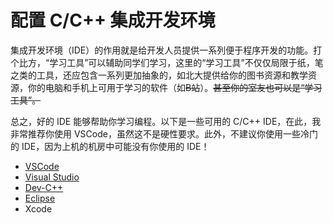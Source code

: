 # 配置 C/C++ 集成开发环境

集成开发环境（IDE）的作用就是给开发人员提供一系列便于程序开发的功能。打个比方，“学习工具”可以辅助同学们学习，这里的“学习工具”不仅仅局限于纸，笔之类的工具，还应包含一系列更加抽象的，如北大提供给你的图书资源和教学资源，你的电脑和手机上可用于学习的软件（如~~B站~~）。~~甚至你的室友也可以是“学习工具”。~~

总之，好的 IDE 能够帮助你学习编程。以下是一些可用的 C/C++ IDE，在此，我非常推荐你使用 VSCode，虽然这不是硬性要求。此外，不建议你使用一些冷门的 IDE，因为上机的机房中可能没有你使用的 IDE！

- [VSCode](./VSCode) <Badge text="非常推荐"/>
- [Visual Studio](/404)
- [Dev-C++](/404) <Badge text="不推荐" type="warning"/>
- [Eclipse](/404)
- Xcode
